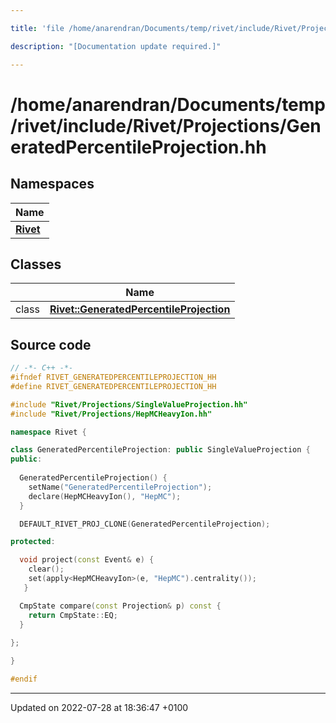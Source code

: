 ```yaml
---

title: 'file /home/anarendran/Documents/temp/rivet/include/Rivet/Projections/GeneratedPercentileProjection.hh'

description: "[Documentation update required.]"

---
```


# /home/anarendran/Documents/temp/rivet/include/Rivet/Projections/GeneratedPercentileProjection.hh



## Namespaces

| Name           |
| -------------- |
| **[Rivet](/documentation/code/namespaces/namespacerivet/)**  |

## Classes

|                | Name           |
| -------------- | -------------- |
| class | **[Rivet::GeneratedPercentileProjection](/documentation/code/classes/classrivet_1_1generatedpercentileprojection/)**  |




## Source code

```cpp
// -*- C++ -*-
#ifndef RIVET_GENERATEDPERCENTILEPROJECTION_HH
#define RIVET_GENERATEDPERCENTILEPROJECTION_HH

#include "Rivet/Projections/SingleValueProjection.hh"
#include "Rivet/Projections/HepMCHeavyIon.hh"

namespace Rivet {

class GeneratedPercentileProjection: public SingleValueProjection {
public:
  
  GeneratedPercentileProjection() {
    setName("GeneratedPercentileProjection");
    declare(HepMCHeavyIon(), "HepMC");
  }

  DEFAULT_RIVET_PROJ_CLONE(GeneratedPercentileProjection);

protected:

  void project(const Event& e) {
    clear();
    set(apply<HepMCHeavyIon>(e, "HepMC").centrality());
   }

  CmpState compare(const Projection& p) const {
    return CmpState::EQ;
  }
  
};

}

#endif
```


-------------------------------

Updated on 2022-07-28 at 18:36:47 +0100
